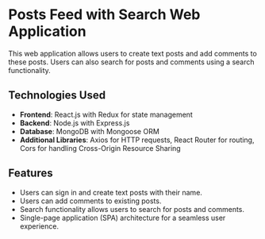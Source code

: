 # Posts Feed with Search Web Application

This web application allows users to create text posts and add comments to these posts. Users can also search for posts and comments using a search functionality.

## Technologies Used

- **Frontend**: React.js with Redux for state management
- **Backend**: Node.js with Express.js
- **Database**: MongoDB with Mongoose ORM
- **Additional Libraries**: Axios for HTTP requests, React Router for routing, Cors for handling Cross-Origin Resource Sharing

## Features

- Users can sign in and create text posts with their name.
- Users can add comments to existing posts.
- Search functionality allows users to search for posts and comments.
- Single-page application (SPA) architecture for a seamless user experience.




